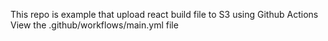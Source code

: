 This repo is example that upload react build file to S3 using Github Actions
View the .github/workflows/main.yml file
